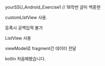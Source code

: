 yourSSU_Android_Exercise1 // 18학번 글미 백종현


customLIstView 사용.

등록시 공백입력 불가

ListView 사용 

viewModel로 fragment간 데이터 전달
 
kotlin 처음해봤습니다.
